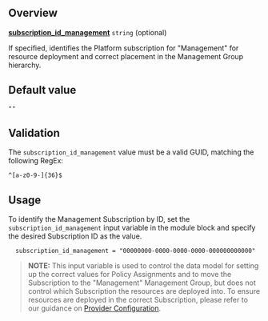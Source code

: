 <!-- markdownlint-disable first-line-h1 -->
## Overview

[**subscription_id_management**](#overview) `string` (optional)

If specified, identifies the Platform subscription for \"Management\" for resource deployment and correct placement in the Management Group hierarchy.

## Default value

`""`

## Validation

The `subscription_id_management` value must be a valid GUID, matching the following RegEx:

`^[a-z0-9-]{36}$`

## Usage

To identify the Management Subscription by ID, set the `subscription_id_management` input variable in the module block and specify the desired Subscription ID as the value.

```hcl
  subscription_id_management = "00000000-0000-0000-0000-000000000000"
```

> **NOTE:** This input variable is used to control the data model for setting up the correct values for Policy Assignments and to move the Subscription to the "Management" Management Group, but does not control which Subscription the resources are deployed into. To ensure resources are deployed in the correct Subscription, please refer to our guidance on [Provider Configuration][wiki_provider_configuration].

[//]: # "************************"
[//]: # "INSERT LINK LABELS BELOW"
[//]: # "************************"

[this_page]: # "Link for the current page."

[wiki_provider_configuration]: %5BUser-Guide%5D-Provider-Configuration "Wiki - Provider Configuration"
